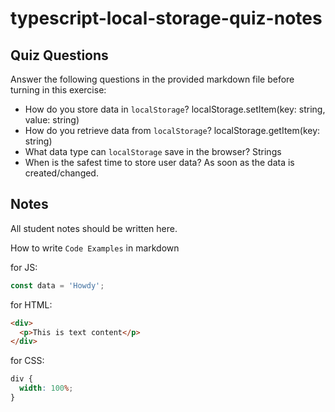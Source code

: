 # typescript-local-storage-quiz-notes

## Quiz Questions

Answer the following questions in the provided markdown file before turning in this exercise:

- How do you store data in `localStorage`?
  localStorage.setItem(key: string, value: string)
- How do you retrieve data from `localStorage`?
  localStorage.getItem(key: string)
- What data type can `localStorage` save in the browser?
  Strings
- When is the safest time to store user data?
  As soon as the data is created/changed.

## Notes

All student notes should be written here.

How to write `Code Examples` in markdown

for JS:

```javascript
const data = 'Howdy';
```

for HTML:

```html
<div>
  <p>This is text content</p>
</div>
```

for CSS:

```css
div {
  width: 100%;
}
```
